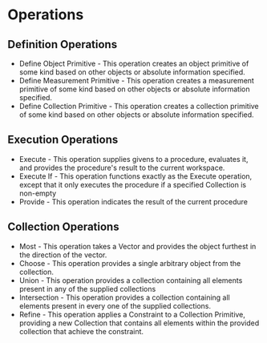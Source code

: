 # Operations

## Definition Operations

 * Define Object Primitive - This operation creates an object primitive of some kind based on other objects or absolute information specified.
 * Define Measurement Primitive - This operation creates a measurement primitive of some kind based on other objects or absolute information specified.
 * Define Collection Primitive - This operation creates a collection primitive of some kind based on other objects or absolute information specified.

## Execution Operations

 * Execute - This operation supplies givens to a procedure, evaluates it, and provides the procedure's result to the current workspace.
 * Execute If - This operation functions exactly as the Execute operation, except that it only executes the procedure if a specified Collection is non-empty
 * Provide - This operation indicates the result of the current procedure

## Collection Operations

 * Most - This operation takes a Vector and provides the object furthest in the direction of the vector.
 * Choose - This operation provides a single arbitrary object from the collection.
 * Union - This operation provides a collection containing all elements present in any of the supplied collections
 * Intersection - This operation provides a collection containing all elements present in every one of the supplied collections.
 * Refine - This operation applies a Constraint to a Collection Primitive, providing a new Collection that contains all elements within the provided collection that achieve the constraint.